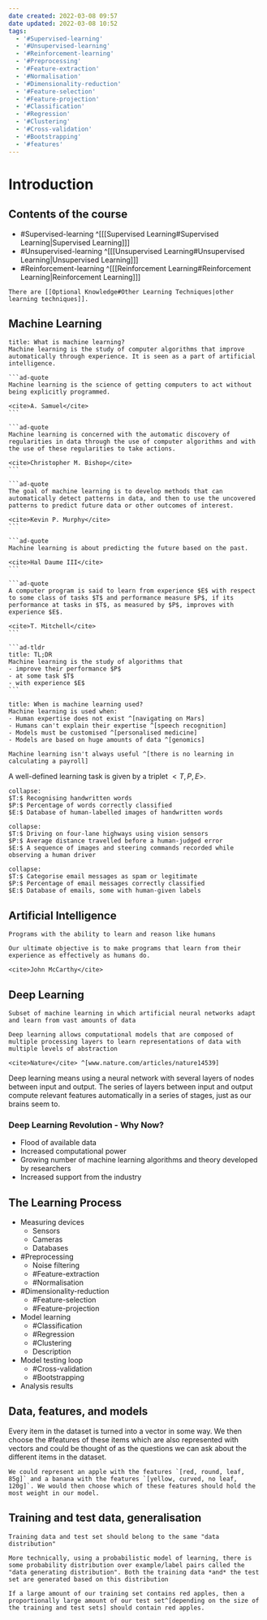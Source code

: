 ```yaml
---
date created: 2022-03-08 09:57
date updated: 2022-03-08 10:52
tags:
  - '#Supervised-learning'
  - '#Unsupervised-learning'
  - '#Reinforcement-learning'
  - '#Preprocessing'
  - '#Feature-extraction'
  - '#Normalisation'
  - '#Dimensionality-reduction'
  - '#Feature-selection'
  - '#Feature-projection'
  - '#Classification'
  - '#Regression'
  - '#Clustering'
  - '#Cross-validation'
  - '#Bootstrapping'
  - '#features'
---
```


# Introduction

## Contents of the course

- #Supervised-learning ^[[[Supervised Learning#Supervised Learning|Supervised Learning]]]
- #Unsupervised-learning ^[[[Unsupervised Learning#Unsupervised Learning|Unsupervised Learning]]]
- #Reinforcement-learning ^[[[Reinforcement Learning#Reinforcement Learning|Reinforcement Learning]]]

```ad-note
There are [[Optional Knowledge#Other Learning Techniques|other learning techniques]].
```

## Machine Learning

````ad-question
title: What is machine learning?
Machine learning is the study of computer algorithms that improve automatically through experience. It is seen as a part of artificial intelligence.

```ad-quote
Machine learning is the science of getting computers to act without being explicitly programmed.

<cite>A. Samuel</cite>
```

```ad-quote
Machine learning is concerned with the automatic discovery of regularities in data through the use of computer algorithms and with the use of these regularities to take actions.

<cite>Christopher M. Bishop</cite>
```

```ad-quote
The goal of machine learning is to develop methods that can automatically detect patterns in data, and then to use the uncovered patterns to predict future data or other outcomes of interest.

<cite>Kevin P. Murphy</cite>
```

```ad-quote
Machine learning is about predicting the future based on the past.

<cite>Hal Daume III</cite>
```

```ad-quote
A computer program is said to learn from experience $E$ with respect to some class of tasks $T$ and performance measure $P$, if its performance at tasks in $T$, as measured by $P$, improves with experience $E$.

<cite>T. Mitchell</cite>
```

```ad-tldr
title: TL;DR
Machine learning is the study of algorithms that
- improve their performance $P$
- at some task $T$
- with experience $E$
```
````

```ad-question
title: When is machine learning used?
Machine learning is used when:
- Human expertise does not exist ^[navigating on Mars]
- Humans can't explain their expertise ^[speech recognition]
- Models must be customised ^[personalised medicine]
- Models are based on huge amounts of data ^[genomics]

Machine learning isn't always useful ^[there is no learning in calculating a payroll]
```

A well-defined learning task is given by a triplet $<T, P, E>$.

```ad-example
collapse:
$T:$ Recognising handwritten words
$P:$ Percentage of words correctly classified
$E:$ Database of human-labelled images of handwritten words
```

```ad-example
collapse:
$T:$ Driving on four-lane highways using vision sensors
$P:$ Average distance travelled before a human-judged error
$E:$ A sequence of images and steering commands recorded while observing a human driver
```

```ad-example
collapse:
$T:$ Categorise email messages as spam or legitimate
$P:$ Percentage of email messages correctly classified
$E:$ Database of emails, some with human-given labels
```

## Artificial Intelligence

```ad-definition
Programs with the ability to learn and reason like humans
```

```ad-quote
Our ultimate objective is to make programs that learn from their experience as effectively as humans do.

<cite>John McCarthy</cite>
```

## Deep Learning

```ad-definition
Subset of machine learning in which artificial neural networks adapt and learn from vast amounts of data
```

```ad-quote
Deep learning allows computational models that are composed of multiple processing layers to learn representations of data with multiple levels of abstraction

<cite>Nature</cite> ^[www.nature.com/articles/nature14539]
```

Deep learning means using a neural network with several layers of nodes between input and output. The series of layers between input and output compute relevant features automatically in a series of stages, just as our brains seem to.

### Deep Learning Revolution - Why Now?

- Flood of available data
- Increased computational power
- Growing number of machine learning algorithms and theory developed by researchers
- Increased support from the industry

## The Learning Process

- Measuring devices
  - Sensors
  - Cameras
  - Databases
- #Preprocessing
  - Noise filtering
  - #Feature-extraction
  - #Normalisation
- #Dimensionality-reduction
  - #Feature-selection
  - #Feature-projection
- Model learning
  - #Classification
  - #Regression
  - #Clustering
  - Description
- Model testing loop
  - #Cross-validation
  - #Bootstrapping
- Analysis results

## Data, features, and models

Every item in the dataset is turned into a vector in some way. We then choose the #features of these items which are also represented with vectors and could be thought of as the questions we can ask about the different items in the dataset.

```ad-example
We could represent an apple with the features `[red, round, leaf, 85g]` and a banana with the features `[yellow, curved, no leaf, 120g]`. We would then choose which of these features should hold the most weight in our model.
```

## Training and test data, generalisation

```ad-idea
Training data and test set should belong to the same "data distribution"

More technically, using a probabilistic model of learning, there is some probability distribution over example/label pairs called the "data generating distribution". Both the training data *and* the test set are generated based on this distribution
```

```ad-example
If a large amount of our training set contains red apples, then a proportionally large amount of our test set^[depending on the size of the training and test sets] should contain red apples.
```
